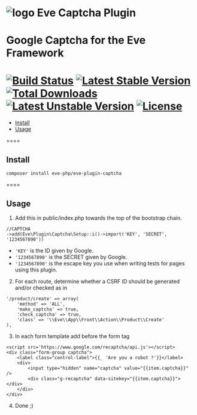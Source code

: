 ![logo](http://eden.openovate.com/assets/images/cloud-social.png) Eve Captcha Plugin
====
Google Captcha for the Eve Framework
====
[![Build Status](https://travis-ci.org/Eve-PHP/eve-plugin-captcha.svg)](https://travis-ci.org/eve-php/eve-plugin-captcha) [![Latest Stable Version](https://poser.pugx.org/eve-php/eve-plugin-captcha/v/stable)](https://packagist.org/packages/eve-php/eve-plugin-captcha) [![Total Downloads](https://poser.pugx.org/eve-php/eve-plugin-captcha/downloads)](https://packagist.org/packages/eve-php/eve-plugin-captcha) [![Latest Unstable Version](https://poser.pugx.org/eve-php/eve-plugin-captcha/v/unstable)](https://packagist.org/packages/eve-php/eve-plugin-captcha) [![License](https://poser.pugx.org/eve-php/eve-plugin-captcha/license)](https://packagist.org/packages/eve-php/eve-plugin-captcha)
====

- [Install](#install)
- [Usage](#usage)

====

<a name="install"></a>
## Install

`composer install eve-php/eve-plugin-captcha`

====

<a name="usage"></a>
## Usage

1. Add this in public/index.php towards the top of the bootstrap chain.

```
//CAPTCHA
->add(Eve\Plugin\Captcha\Setup::i()->import('KEY', 'SECRET', '1234567890'))
```

 - `'KEY'` is the ID given by Google.
 - `'1234567890'` is the SECRET given by Google.
 - `'1234567890'` is the escape key you use when writing tests for pages using this plugin.
  
2. For each route, determine whether a CSRF ID should be generated and/or checked as in
 
```
'/product/create' => array(
	'method' => 'ALL',
	'make_captcha' => true,
	'check_captcha' => true,
	'class' => '\\Eve\\App\\Front\\Action\\Product\\Create'
),
``` 

3. In each form template add before the form tag

```
<script src='https://www.google.com/recaptcha/api.js'></script>
<div class="form-group captcha">
	<label class="control-label">{{_ 'Are you a robot ?'}}</label>
	<div>
		<input type="hidden" name="captcha" value="{{item.captcha}}" />
		<div class="g-recaptcha" data-sitekey="{{item.captcha}}"></div>
	</div>
</div>
```

4. Done ;)
